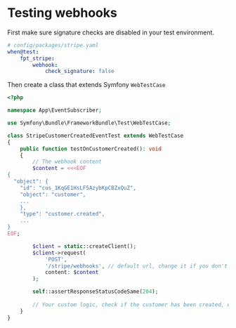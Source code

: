 # Testing webhooks

First make sure signature checks are disabled in your test environment.

```yaml
# config/packages/stripe.yaml
when@test:
    fpt_stripe:
        webhook:
            check_signature: false
```

Then create a class that extends Symfony `WebTestCase`

```php
<?php

namespace App\EventSubscriber;

use Symfony\Bundle\FrameworkBundle\Test\WebTestCase;

class StripeCustomerCreatedEventTest extends WebTestCase
{
    public function testOnCustomerCreated(): void
    {
        // The webhook content
        $content = <<<EOF
{
  "object": {
    "id": "cus_1KqGE1HsLF5AzybKpCBZxQuZ",
    "object": "customer",
    ...
    },
    "type": "customer.created",
    ...
}
EOF;

        $client = static::createClient();
        $client->request(
            'POST', 
            '/stripe/webhooks', // default url, change it if you don't use it 
            content: $content 
        );

        self::assertResponseStatusCodeSame(204);
        
        // Your custom logic, check if the customer has been created, etc.
    }
}
```
